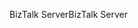 <span data-ttu-id="7842f-101">BizTalk Server</span><span class="sxs-lookup"><span data-stu-id="7842f-101">BizTalk Server</span></span>